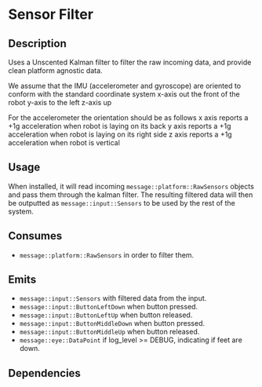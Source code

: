 # Sensor Filter

## Description

Uses a Unscented Kalman filter to filter the raw incoming data, and provide clean platform agnostic data.

We assume that the IMU (accelerometer and gyroscope) are oriented to conform with the standard coordinate system x-axis out
the front of the robot y-axis to the left z-axis up

For the accelerometer the orientation should be as follows
x axis reports a +1g acceleration when robot is laying on its back
y axis reports a +1g acceleration when robot is laying on its right side
z axis reports a +1g acceleration when robot is vertical

## Usage

When installed, it will read incoming `message::platform::RawSensors` objects and pass them through the kalman filter.
The resulting filtered data will then be outputted as `message::input::Sensors` to be used by the rest of the system.

## Consumes

- `message::platform::RawSensors` in order to filter them.

## Emits

- `message::input::Sensors` with filtered data from the input.
- `message::input::ButtonLeftDown` when button pressed.
- `message::input::ButtonLeftUp` when button released.
- `message::input::ButtonMiddleDown` when button pressed.
- `message::input::ButtonMiddleUp` when button released.
- `message::eye::DataPoint` if log_level >= DEBUG, indicating if feet are down.

## Dependencies
